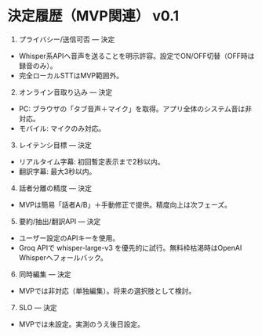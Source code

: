 # 決定履歴（MVP関連） v0.1

1) プライバシー/送信可否 — 決定
- Whisper系APIへ音声を送ることを明示許容。設定でON/OFF切替（OFF時は録音のみ）。
- 完全ローカルSTTはMVP範囲外。

2) オンライン音取り込み — 決定
- PC: ブラウザの「タブ音声＋マイク」を取得。アプリ全体のシステム音は非対応。
- モバイル: マイクのみ対応。

3) レイテンシ目標 — 決定
- リアルタイム字幕: 初回暫定表示まで2秒以内。
- 翻訳字幕: 最大3秒以内。

4) 話者分離の精度 — 決定
- MVPは簡易「話者A/B」＋手動修正で提供。精度向上は次フェーズ。

5) 要約/抽出/翻訳API — 決定
- ユーザー設定のAPIキーを使用。
- Groq APIで whisper-large-v3 を優先的に試行。無料枠枯渇時はOpenAI Whisperへフォールバック。

6) 同時編集 — 決定
- MVPでは非対応（単独編集）。将来の選択肢として検討。

7) SLO — 決定
- MVPでは未設定。実測のうえ後日設定。

